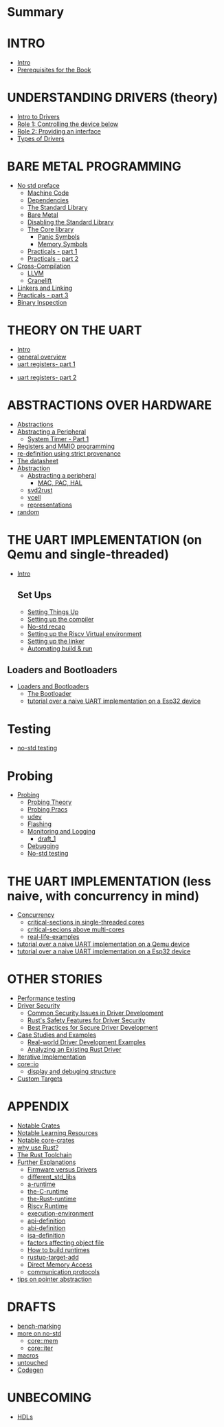# Summary

# INTRO
- [Intro](./intro/intro.md)
- [Prerequisites for the Book](./intro/prerequisites.md) 


# UNDERSTANDING DRIVERS (theory)
- [Intro to Drivers](./understanding_drivers/understanding_drivers.md)
- [Role 1: Controlling the device below](./understanding_drivers/controlling_the_device_below.md)
- [Role 2: Providing an interface](./understanding_drivers/providing_an_interface.md)
- [Types of Drivers](./understanding_drivers/types_of_drivers.md)


# BARE METAL PROGRAMMING
- [No std preface](./bare_metal/the_no_std_preface.md)
  - [Machine Code](./bare_metal/definition.md)
  - [Dependencies](./bare_metal/dependencies.md)
  - [The Standard Library](./bare_metal/the_std_library.md)
  - [Bare Metal](./bare_metal/no_std/the_no_std_intro.md)
  - [Disabling the Standard Library](./bare_metal/no_std/removing_std_lib.md)
  - [The Core library](./bare_metal/no_std/core_library.md)
    - [Panic Symbols](./bare_metal/no_std/panic_symbols.md)
    - [Memory Symbols](./bare_metal/no_std/memory_symbols.md)
  - [Practicals - part 1](./bare_metal/no_std/pracs_1.md)
  - [Practicals - part 2](./bare_metal/no_std/pracs_2.md)
- [Cross-Compilation](./bare_metal/cross_compilation/cross_compilation.md)
  <!-- - [The Rust compiler](./bare_metal/cross_compilation/the_rust_compiler) -->
  - [LLVM](./bare_metal/cross_compilation/LLVM.md)
  - [Cranelift](./bare_metal/cross_compilation/Cranelift.md)
- [Linkers and Linking](./bare_metal/linking/linking.md)
- [Practicals - part 3](./bare_metal/no_std/pracs_3.md)
- [Binary Inspection](./bare_metal/binary_tools/bin_tools.md)



# THEORY ON THE UART
- [Intro](./uart_theory/intro.md)
- [general overview](./uart_theory/draft_1.md)
- [uart registers- part 1](./uart_theory/draft_2.md)
<!-- - [uart registers- part 2](./uart_theory/draft_3.md) -->
- [uart registers- part 2 ](./uart_theory/draft_4.md)

# ABSTRACTIONS OVER HARDWARE
- [Abstractions](./abstractions/abstractions.md)
- [Abstracting a Peripheral](./abstractions/abstracting_a_peripheral.md)
  - [System Timer - Part 1](./abstractions/system_timer_part_1.md)
- [Registers and MMIO programming](./registers_and_mmio_programming.md)
- [re-definition using strict provenance](./abstractions/strict_provenance.md)
- [The datasheet](./knowing_your_hardware.md)
- [Abstraction]()
  - [Abstracting a peripheral](./abstractions/abstracting_a_peripheral.md)
    - [MAC, PAC, HAL]()
  - [svd2rust](./svd2rust.md)
  - [vcell](./abstractions/vcell.md)
  - [representations](./abstractions/representations.md)
- [random](./abstractions/random.md)

# THE UART IMPLEMENTATION (on Qemu and single-threaded)
- [Intro](./uart_implementations/on_qemu/intro.md)
  ## Set Ups
  - [Setting Things Up](./uart_implementations/on_qemu/setting_things_up.md)
  - [Setting up the compiler](./uart_implementations/on_qemu/setting_up_the_compiler.md)
  - [No-std recap](./uart_implementations/on_qemu/writing_a_bare_metal_rust_executable%20copy.md)
  - [Setting up the Riscv Virtual environment](./uart_implementations/on_qemu/setting_up_qemu.md)
  - [Setting up the linker](./uart_implementations/on_qemu/setting_up_LLD_linker.md)
  - [Automating build & run](./uart_implementations/on_qemu/setting_up_build_automation.md)
## Loaders and Bootloaders
- [Loaders and Bootloaders](./uart_implementations/on_qemu/loaders_and_bootloaders/intro.md)
  - [The Bootloader](./uart_implementations/on_qemu/loaders_and_bootloaders/bootloader.md)
  - [tutorial over a naive UART implementation on a Esp32 device]()

# Testing
- [no-std testing](./testing_theory/intro.md)


# Probing
- [Probing](./bare_metal/probing/probing_preface.md)
  - [Probing Theory](./bare_metal/probing/probing_theory_1.md)
  - [Probing Pracs](./bare_metal/probing/pracs.md)
   - [udev](./bare_metal/probing/udev.md)
   - [Flashing](./bare_metal/probing/flashing.md)
   - [Monitoring and Logging](./bare_metal/probing/logging_and_monitoring/monitoring_1.md)
     - [draft_1](./bare_metal/probing/logging_and_monitoring/monitoring_2.md)
  - [Debugging]()
  - [No-std testing]()

# THE UART IMPLEMENTATION (less naive, with concurrency in mind)
- [Concurrency]()
  - [critical-sections in single-threaded cores]()
  - [critical-secions above multi-cores]()
  - [real-life-examples](./conurrency/examples.md)
- [tutorial over a naive UART implementation on a Qemu device]()
- [tutorial over a naive UART implementation on a Esp32 device]()


# OTHER STORIES
- [Performance testing]()
- [Driver Security]()
  - [Common Security Issues in Driver Development]()
  - [Rust's Safety Features for Driver Security]()
  - [Best Practices for Secure Driver Development]()
- [Case Studies and Examples]()
  - [Real-world Driver Development Examples](./case_studies/case_studies_and_examples.md)
  - [Analyzing an Existing Rust Driver]()
- [Iterative Implementation]()
- [core::io]()
  - [display and debuging structure]()
- [Custom Targets]()

# APPENDIX
- [Notable Crates](./notable_crates.md)
- [Notable Learning Resources]()
- [Notable core-crates](./misc/notable_core_crates.md)
- [why use Rust?](./why_embedded_rust.md)
- [The Rust Toolchain](./bare_metal/the_rust_toolchain.md)
- [Further Explanations](./misc/further_explanations.md)
  - [Firmware versus Drivers](./misc/drivers_vs_firmware.md)
  - [different_std_libs](./misc/different_std_libs.md)
  - [a-runtime](./misc/a_runtime.md)
  - [the-C-runtime](./misc/the_C_runtime.md)
  - [the-Rust-runtime](./misc/the_Rust_runtime.md)
  - [Riscv Runtime](./misc/riscv-rt.md)
  - [execution-environment](./misc/execution_environment.md)
  - [api-definition](./misc/API.md)
  - [abi-definition](./misc/abi.md)
  - [isa-definition](./misc/isa.md)
  - [factors affecting object file](./misc/target_factors.md)
  - [How to build runtimes](./misc/building_runtime_crates.md)
  - [rustup-target-add](./misc/rustup_target_add.md)
  - [Direct Memory Access](./misc/memory/DMA.md)
  - [communication protocols](./misc/comms/protocols.md)
- [tips on pointer abstraction](./abstractions/tips_for_safety.md)


# DRAFTS
- [bench-marking](./drafts/bench_marking.md)
- [more on no-std](./drafts/more_on-no-std/intro.md)
  - [core::mem](./drafts/more_on-no-std/core_mem.md)
  - [core::iter](./drafts/more_on-no-std/core_iter.md)
- [macros](./drafts/macros.md)
- [untouched](./drafts/untouched.md)
- [Codegen](./drafts/codegen.md)

# UNBECOMING
- [HDLs](./unbecoming/hdls.md)
